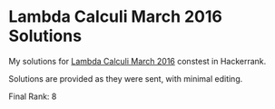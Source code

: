 # Lambda Calculi March 2016 Solutions

My solutions for [Lambda Calculi March 2016](https://www.hackerrank.com/lambda-calculi-march-2016) constest in Hackerrank.

Solutions are provided as they were sent, with minimal editing.

Final Rank: 8

